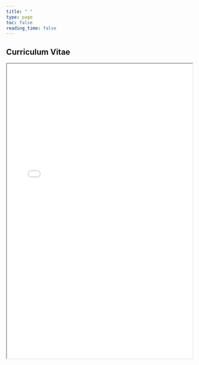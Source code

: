 ```yaml
---
title: " "
type: page
toc: false
reading_time: false
---
```


## Curriculum Vitae
<iframe src="/uploads/lucalooser_cv.pdf" width="100%" height="800px"></iframe>



